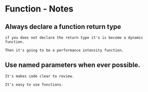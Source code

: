 # Function - Notes

## Always declare a function return type

```
if you does not declare the return type it's is become a dynamic function.

Then it's going to be a performance intensity function.
```

## Use named parameters when ever possible.

```
It's makes code clear to review.

It's easy to use functions.
```